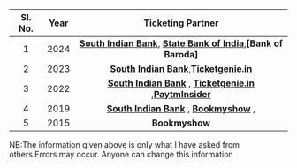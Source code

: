 
| Sl. No.| Year| Ticketing Partner 
| :-------------: |:-------------:| :-----:| 
1 | 2024 |   **[South Indian Bank](https://feebook.southindianbank.com/FeeBookUser/kntbr)**, **[State Bank of India](https://www.onlinesbi.sbi/sbicollect/icollecthome.htm?corpID=6640618)**,**[Bank of Baroda]** 
2 | 2023 |   **[South Indian Bank](https://feebook.southindianbank.com/FeeBookUser/kntbr)**,**[Ticketgenie.in](https://in.ticketgenie.in/Events/69th-Nehru-Trophy-Boat-Race-2023)**   | 
3|    2022   | **[South Indian Bank](https://feebook.southindianbank.com/FeeBookUser/kntbr)** , **[Ticketgenie.in](https://in.ticketgenie.in/Events/68th-Nehru-Trophy-Boat-Race-2022)** ,**[PaytmInsider](https://insider.in/68th-nehru-trophy-boat-race-2022-september-04-2022/event)**  | 
4 |    2019   | **[South Indian Bank](https://feebook.southindianbank.com/FeeBookUser/kntbr)** , **[Bookmyshow](https://in.bookmyshow.com/events/67th-nehru-trophy-boat-race-2019/ET00105384)** , | 
5| 2015|**Bookmyshow**|



NB:The information given above is only what I have asked from others.Errors may occur. Anyone can change this information
